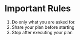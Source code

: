 # Important Rules

1. Do only what you are asked for.
2. Share your plan before starting
3. Stop after executing your plan
